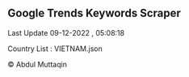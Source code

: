 

## Google Trends Keywords Scraper 
 
Last Update 09-12-2022 , 05:08:18

Country List :
VIETNAM.json



© Abdul Muttaqin 
